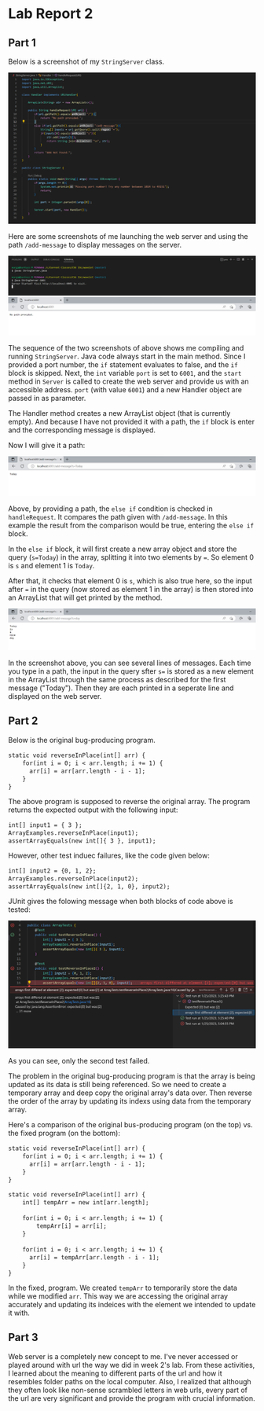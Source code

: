 Lab Report 2
============

Part 1
------

Below is a screenshot of my `StringServer` class.

![stringservercode](string_server_code.png)

Here are some screenshots of me launching the web server and using the path `/add-message` to display messages on the server.

![compile&run](compile_run.png)
![nopath](no_path.png)

The sequence of the two screenshots of above shows me compiling and running `StringServer`. Java code always start in the main method. Since I provided a port number, the `if` statement evaluates to false, and the `if` block is skipped. Next, the `int` variable `port` is set to `6001`, and the `start` method in `Server` is called to create the web server and provide us with an accessible address. `port` (with value `6001`) and a new Handler object are passed in as parameter. 

The Handler method creates a new ArrayList object (that is currently empty). And because I have not provided it with a path, the `if` block is enter and the corresponding message is displayed.

Now I will give it a path:

![today](one_message.png)

Above, by providing a path, the `else if` condition is checked in `handleRequest`. It compares the path given with `/add-message`. In this example the result from the comparison would be true, entering the `else if` block.

In the `else if` block, it will first create a new array object and store the query (`s=Today`) in the array, splitting it into two elements by `=`. So element 0 is `s` and element 1 is `Today`.

After that, it checks that element 0 is `s`, which is also true here, so the input after `=` in the query (now stored as element 1 in the array) is then stored into an ArrayList that will get printed by the method.

![fullmessage](full_message.png)

In the screenshot above, you can see several lines of messages. Each time you type in a path, the input in the query sfter `s=` is stored as a new element in the ArrayList through the same process as described for the first message ("Today"). Then they are each printed in a seperate line and displayed on the web server.


Part 2
------

Below is the original bug-producing program.

```
static void reverseInPlace(int[] arr) {
    for(int i = 0; i < arr.length; i += 1) {
      arr[i] = arr[arr.length - i - 1];
    }
}
```

The above program is supposed to reverse the original array. The program returns the expected output with the following input:

```
int[] input1 = { 3 };
ArrayExamples.reverseInPlace(input1);
assertArrayEquals(new int[]{ 3 }, input1);
```

However, other test induec failures, like the code given below:

```
int[] input2 = {0, 1, 2};
ArrayExamples.reverseInPlace(input2);
assertArrayEquals(new int[]{2, 1, 0}, input2);
```

JUnit gives the folowing message when both blocks of code above is tested:

![symptoms](symptoms.png)

As you can see, only the second test failed.

The problem in the original bug-producing program is that the array is being updated as its data is still being referenced. So we need to create a temporary array and deep copy the original array's data over. Then reverse the order of the array by updating its indexs using data from the temporary array. 

Here's a comparison of the original bus-producing program (on the top) vs. the fixed program (on the bottom):

```
static void reverseInPlace(int[] arr) {
    for(int i = 0; i < arr.length; i += 1) {
      arr[i] = arr[arr.length - i - 1];
    }
}
```

```
static void reverseInPlace(int[] arr) {
    int[] tempArr = new int[arr.length];

    for(int i = 0; i < arr.length; i += 1) {
        tempArr[i] = arr[i];
    }

    for(int i = 0; i < arr.length; i += 1) {
      arr[i] = tempArr[arr.length - i - 1];
    }
}
```

In the fixed, program. We created `tempArr` to temporarily store the data while we modified `arr`. This way we are accessing the original array accurately and updating its indeices with the element we intended to update it with.


Part 3
------

Web server is a completely new concept to me. I've never accessed or played around with url the way we did in week 2's lab. From these activities, I learned about the meaning to different parts of the url and how it resembles folder paths on the local computer. Also, I realized that although they often look like non-sense scrambled letters in web urls, every part of the url are very significant and provide the program with crucial information.
